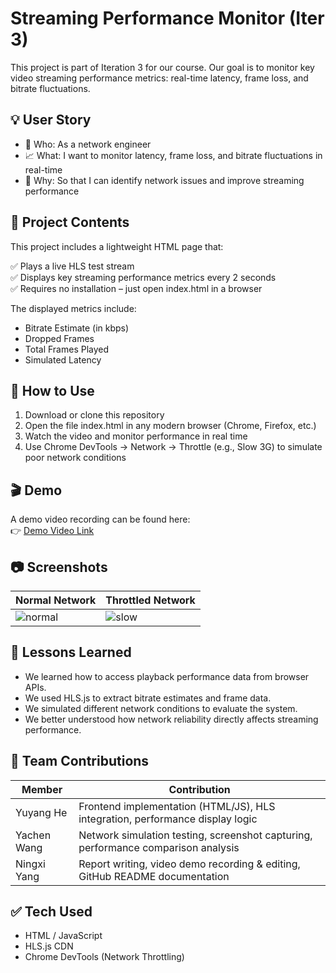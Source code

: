 # Streaming Performance Monitor (Iter 3)

This project is part of Iteration 3 for our course. Our goal is to monitor key video streaming performance metrics: real-time latency, frame loss, and bitrate fluctuations.

## 💡 User Story

- 👤 Who: As a network engineer  
- 📈 What: I want to monitor latency, frame loss, and bitrate fluctuations in real-time  
- 🎯 Why: So that I can identify network issues and improve streaming performance  

## 📁 Project Contents

This project includes a lightweight HTML page that:

✅ Plays a live HLS test stream  
✅ Displays key streaming performance metrics every 2 seconds  
✅ Requires no installation – just open index.html in a browser  

The displayed metrics include:

- Bitrate Estimate (in kbps)
- Dropped Frames
- Total Frames Played
- Simulated Latency

## 🔧 How to Use

1. Download or clone this repository  
2. Open the file index.html in any modern browser (Chrome, Firefox, etc.)  
3. Watch the video and monitor performance in real time  
4. Use Chrome DevTools → Network → Throttle (e.g., Slow 3G) to simulate poor network conditions

## 🎬 Demo

A demo video recording can be found here:  
👉 [Demo Video Link](https://your-video-link-here.com)

## 📷 Screenshots

| Normal Network | Throttled Network |
|----------------|------------------|
| ![normal](screenshot-normal.png) | ![slow](screenshot-slow3g.png) |

## 📘 Lessons Learned

- We learned how to access playback performance data from browser APIs.
- We used HLS.js to extract bitrate estimates and frame data.
- We simulated different network conditions to evaluate the system.
- We better understood how network reliability directly affects streaming performance.

## 👥 Team Contributions

| Member        | Contribution                                                                     |
|---------------|----------------------------------------------------------------------------------|
| Yuyang He     | Frontend implementation (HTML/JS), HLS integration, performance display logic    |
| Yachen Wang   | Network simulation testing, screenshot capturing, performance comparison analysis|
| Ningxi Yang   | Report writing, video demo recording & editing, GitHub README documentation      |

## ✅ Tech Used

- HTML / JavaScript  
- HLS.js CDN  
- Chrome DevTools (Network Throttling)
